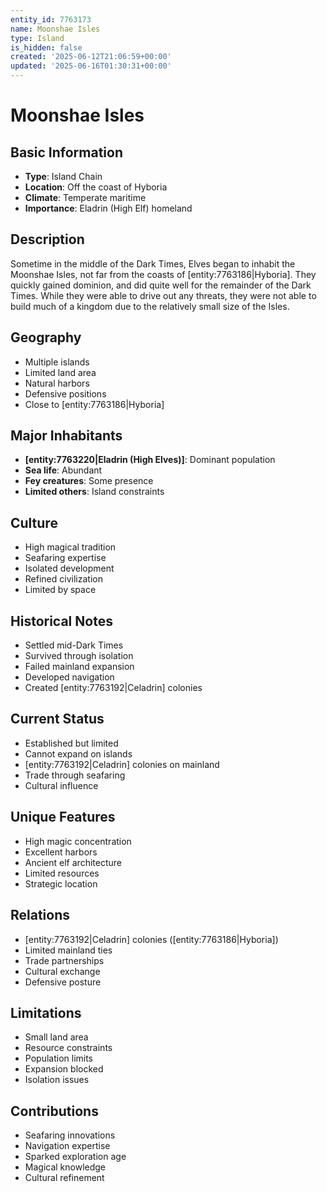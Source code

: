 ```yaml
---
entity_id: 7763173
name: Moonshae Isles
type: Island
is_hidden: false
created: '2025-06-12T21:06:59+00:00'
updated: '2025-06-16T01:30:31+00:00'
---
```


# Moonshae Isles

## Basic Information

- **Type**: Island Chain
- **Location**: Off the coast of Hyboria
- **Climate**: Temperate maritime
- **Importance**: Eladrin (High Elf) homeland

## Description

Sometime in the middle of the Dark Times, Elves began to inhabit the Moonshae Isles, not far from the coasts of [entity:7763186|Hyboria]. They quickly gained dominion, and did quite well for the remainder of the Dark Times. While they were able to drive out any threats, they were not able to build much of a kingdom due to the relatively small size of the Isles.

## Geography

- Multiple islands
- Limited land area
- Natural harbors
- Defensive positions
- Close to [entity:7763186|Hyboria]

## Major Inhabitants

- **[entity:7763220|Eladrin (High Elves)]**: Dominant population
- **Sea life**: Abundant
- **Fey creatures**: Some presence
- **Limited others**: Island constraints

## Culture

- High magical tradition
- Seafaring expertise
- Isolated development
- Refined civilization
- Limited by space

## Historical Notes

- Settled mid-Dark Times
- Survived through isolation
- Failed mainland expansion
- Developed navigation
- Created [entity:7763192|Celadrin] colonies

## Current Status

- Established but limited
- Cannot expand on islands
- [entity:7763192|Celadrin] colonies on mainland
- Trade through seafaring
- Cultural influence

## Unique Features

- High magic concentration
- Excellent harbors
- Ancient elf architecture
- Limited resources
- Strategic location

## Relations

- [entity:7763192|Celadrin] colonies ([entity:7763186|Hyboria])
- Limited mainland ties
- Trade partnerships
- Cultural exchange
- Defensive posture

## Limitations

- Small land area
- Resource constraints
- Population limits
- Expansion blocked
- Isolation issues

## Contributions

- Seafaring innovations
- Navigation expertise
- Sparked exploration age
- Magical knowledge
- Cultural refinement